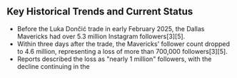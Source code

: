 ## Key Historical Trends and Current Status

- Before the Luka Dončić trade in early February 2025, the Dallas Mavericks had over 5.3 million Instagram followers[3][5].
- Within three days after the trade, the Mavericks' follower count dropped to 4.6 million, representing a loss of more than 700,000 followers[3][5].
- Reports described the loss as "nearly 1 million" followers, with the decline continuing in the